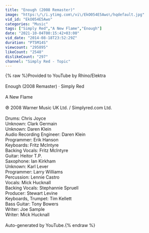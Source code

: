 ```yaml
---
title: "Enough (2008 Remaster)"
image: "https:\/\/i.ytimg.com\/vi\/EkO054E5Awo\/hqdefault.jpg"
vid_id: "EkO054E5Awo"
categories: "Music"
tags: ["Simply Red","A New Flame","Enough"]
date: "2021-10-04T00:15:42+03:00"
vid_date: "2014-08-18T23:52:29Z"
duration: "PT5M14S"
viewcount: "295895"
likeCount: "2548"
dislikeCount: "297"
channel: "Simply Red - Topic"
---
```

{% raw %}Provided to YouTube by Rhino/Elektra<br /><br />Enough (2008 Remaster) · Simply Red<br /><br />A New Flame<br /><br />℗ 2008 Warner Music UK Ltd. / Simplyred.com Ltd.<br /><br />Drums: Chris Joyce<br />Unknown: Clark Germain<br />Unknown: Daren Klein<br />Audio  Recording  Engineer: Daren Klein<br />Programmer: Erik Hanson<br />Keyboards: Fritz McIntyre<br />Backing  Vocals: Fritz McIntyre<br />Guitar: Heitor T.P.<br />Saxophone: Ian Kirkham<br />Unknown: Karl Lever<br />Programmer: Larry Williams<br />Percussion: Lennie Castro<br />Vocals: Mick Hucknall<br />Backing  Vocals: Stephannie Spruell<br />Producer: Stewart Levine<br />Keyboards, Trumpet: Tim Kellett<br />Bass  Guitar: Tony Bowers<br />Writer: Joe Sample<br />Writer: Mick Hucknall<br /><br />Auto-generated by YouTube.{% endraw %}
